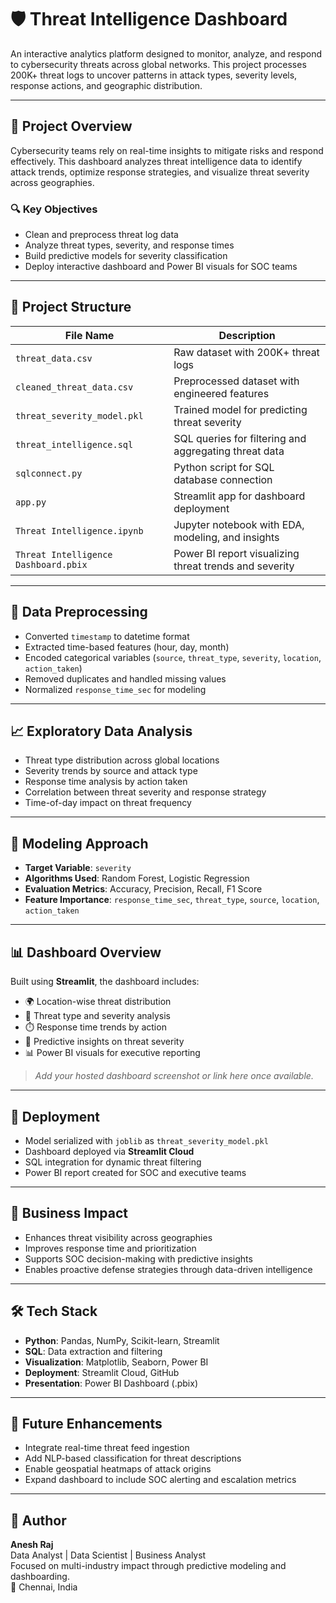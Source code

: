 # 🛡️ Threat Intelligence Dashboard

An interactive analytics platform designed to monitor, analyze, and respond to cybersecurity threats across global networks. This project processes 200K+ threat logs to uncover patterns in attack types, severity levels, response actions, and geographic distribution.

---

## 🧠 Project Overview

Cybersecurity teams rely on real-time insights to mitigate risks and respond effectively. This dashboard analyzes threat intelligence data to identify attack trends, optimize response strategies, and visualize threat severity across geographies.

### 🔍 Key Objectives
- Clean and preprocess threat log data  
- Analyze threat types, severity, and response times  
- Build predictive models for severity classification  
- Deploy interactive dashboard and Power BI visuals for SOC teams  

---

## 📁 Project Structure

| File Name                    | Description                                                       |
|-----------------------------|-------------------------------------------------------------------|
| `threat_data.csv`           | Raw dataset with 200K+ threat logs                                |
| `cleaned_threat_data.csv`   | Preprocessed dataset with engineered features                     |
| `threat_severity_model.pkl` | Trained model for predicting threat severity                      |
| `threat_intelligence.sql`   | SQL queries for filtering and aggregating threat data             |
| `sqlconnect.py`             | Python script for SQL database connection                         |
| `app.py`                    | Streamlit app for dashboard deployment                            |
| `Threat Intelligence.ipynb` | Jupyter notebook with EDA, modeling, and insights                 |
| `Threat Intelligence Dashboard.pbix` | Power BI report visualizing threat trends and severity         |

---

## 🧹 Data Preprocessing

- Converted `timestamp` to datetime format  
- Extracted time-based features (hour, day, month)  
- Encoded categorical variables (`source`, `threat_type`, `severity`, `location`, `action_taken`)  
- Removed duplicates and handled missing values  
- Normalized `response_time_sec` for modeling  

---

## 📈 Exploratory Data Analysis

- Threat type distribution across global locations  
- Severity trends by source and attack type  
- Response time analysis by action taken  
- Correlation between threat severity and response strategy  
- Time-of-day impact on threat frequency  

---

## 🤖 Modeling Approach

- **Target Variable**: `severity`  
- **Algorithms Used**: Random Forest, Logistic Regression  
- **Evaluation Metrics**: Accuracy, Precision, Recall, F1 Score  
- **Feature Importance**: `response_time_sec`, `threat_type`, `source`, `location`, `action_taken`  

---

## 📊 Dashboard Overview

Built using **Streamlit**, the dashboard includes:

- 🌍 Location-wise threat distribution  
- 🧨 Threat type and severity analysis  
- ⏱️ Response time trends by action  
- 🔐 Predictive insights on threat severity  
- 📊 Power BI visuals for executive reporting  

> _Add your hosted dashboard screenshot or link here once available._

---

## 🚀 Deployment

- Model serialized with `joblib` as `threat_severity_model.pkl`  
- Dashboard deployed via **Streamlit Cloud**  
- SQL integration for dynamic threat filtering  
- Power BI report created for SOC and executive teams  

---

## 🧠 Business Impact

- Enhances threat visibility across geographies  
- Improves response time and prioritization  
- Supports SOC decision-making with predictive insights  
- Enables proactive defense strategies through data-driven intelligence  

---

## 🛠️ Tech Stack

- **Python**: Pandas, NumPy, Scikit-learn, Streamlit  
- **SQL**: Data extraction and filtering  
- **Visualization**: Matplotlib, Seaborn, Power BI  
- **Deployment**: Streamlit Cloud, GitHub  
- **Presentation**: Power BI Dashboard (.pbix)  

---

## 📌 Future Enhancements

- Integrate real-time threat feed ingestion  
- Add NLP-based classification for threat descriptions  
- Enable geospatial heatmaps of attack origins  
- Expand dashboard to include SOC alerting and escalation metrics  

---

## 👤 Author

**Anesh Raj**  
Data Analyst | Data Scientist | Business Analyst  
Focused on multi-industry impact through predictive modeling and dashboarding.  
📍 Chennai, India
